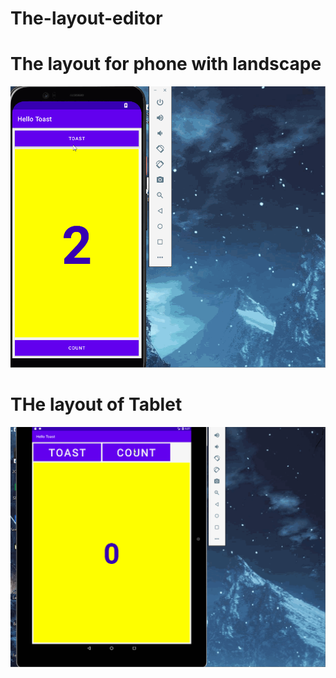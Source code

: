 # The-layout-editor
# The layout for phone with landscape
![Alt Text](gif/layoutEditorPhone.gif)
# THe layout of Tablet
![Alt Text](gif/layoutEditorTablet.gif)
